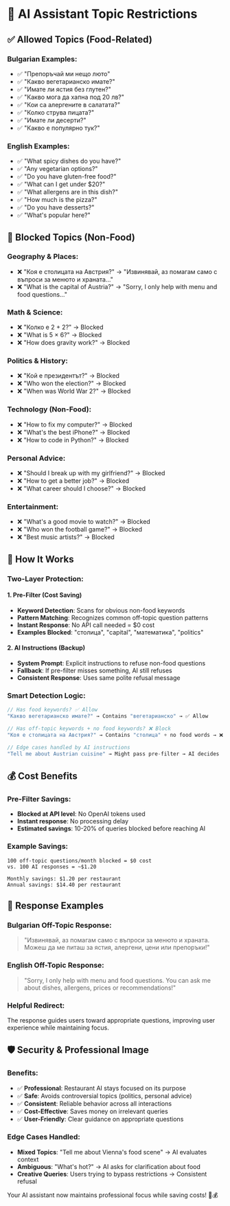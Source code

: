 # 🚫 AI Assistant Topic Restrictions

## ✅ **Allowed Topics (Food-Related)**

### **Bulgarian Examples:**
- ✅ "Препоръчай ми нещо люто"
- ✅ "Какво вегетарианско имате?"
- ✅ "Имате ли ястия без глутен?"
- ✅ "Какво мога да хапна под 20 лв?"
- ✅ "Кои са алергените в салатата?"
- ✅ "Колко струва пицата?"
- ✅ "Имате ли десерти?"
- ✅ "Какво е популярно тук?"

### **English Examples:**
- ✅ "What spicy dishes do you have?"
- ✅ "Any vegetarian options?"
- ✅ "Do you have gluten-free food?"
- ✅ "What can I get under $20?"
- ✅ "What allergens are in this dish?"
- ✅ "How much is the pizza?"
- ✅ "Do you have desserts?"
- ✅ "What's popular here?"

## 🚫 **Blocked Topics (Non-Food)**

### **Geography & Places:**
- ❌ "Коя е столицата на Австрия?" → "Извинявай, аз помагам само с въпроси за менюто и храната..."
- ❌ "What is the capital of Austria?" → "Sorry, I only help with menu and food questions..."

### **Math & Science:**
- ❌ "Колко е 2 + 2?" → Blocked
- ❌ "What is 5 × 6?" → Blocked
- ❌ "How does gravity work?" → Blocked

### **Politics & History:**
- ❌ "Кой е президентът?" → Blocked
- ❌ "Who won the election?" → Blocked
- ❌ "When was World War 2?" → Blocked

### **Technology (Non-Food):**
- ❌ "How to fix my computer?" → Blocked
- ❌ "What's the best iPhone?" → Blocked
- ❌ "How to code in Python?" → Blocked

### **Personal Advice:**
- ❌ "Should I break up with my girlfriend?" → Blocked
- ❌ "How to get a better job?" → Blocked
- ❌ "What career should I choose?" → Blocked

### **Entertainment:**
- ❌ "What's a good movie to watch?" → Blocked
- ❌ "Who won the football game?" → Blocked
- ❌ "Best music artists?" → Blocked

## 🧠 **How It Works**

### **Two-Layer Protection:**

#### **1. Pre-Filter (Cost Saving)**
- **Keyword Detection**: Scans for obvious non-food keywords
- **Pattern Matching**: Recognizes common off-topic question patterns
- **Instant Response**: No API call needed = $0 cost
- **Examples Blocked**: "столица", "capital", "математика", "politics"

#### **2. AI Instructions (Backup)**
- **System Prompt**: Explicit instructions to refuse non-food questions
- **Fallback**: If pre-filter misses something, AI still refuses
- **Consistent Response**: Uses same polite refusal message

### **Smart Detection Logic:**

```javascript
// Has food keywords? ✅ Allow
"Какво вегетарианско имате?" → Contains "вегетарианско" → ✅ Allow

// Has off-topic keywords + no food keywords? ❌ Block  
"Коя е столицата на Австрия?" → Contains "столица" + no food words → ❌ Block

// Edge cases handled by AI instructions
"Tell me about Austrian cuisine" → Might pass pre-filter → AI decides
```

## 💰 **Cost Benefits**

### **Pre-Filter Savings:**
- **Blocked at API level**: No OpenAI tokens used
- **Instant response**: No processing delay
- **Estimated savings**: 10-20% of queries blocked before reaching AI

### **Example Savings:**
```
100 off-topic questions/month blocked = $0 cost
vs. 100 AI responses = ~$1.20

Monthly savings: $1.20 per restaurant
Annual savings: $14.40 per restaurant
```

## 🎯 **Response Examples**

### **Bulgarian Off-Topic Response:**
> "Извинявай, аз помагам само с въпроси за менюто и храната. Можеш да ме питаш за ястия, алергени, цени или препоръки!"

### **English Off-Topic Response:**
> "Sorry, I only help with menu and food questions. You can ask me about dishes, allergens, prices or recommendations!"

### **Helpful Redirect:**
The response guides users toward appropriate questions, improving user experience while maintaining focus.

## 🛡️ **Security & Professional Image**

### **Benefits:**
- ✅ **Professional**: Restaurant AI stays focused on its purpose
- ✅ **Safe**: Avoids controversial topics (politics, personal advice)
- ✅ **Consistent**: Reliable behavior across all interactions
- ✅ **Cost-Effective**: Saves money on irrelevant queries
- ✅ **User-Friendly**: Clear guidance on appropriate questions

### **Edge Cases Handled:**
- **Mixed Topics**: "Tell me about Vienna's food scene" → AI evaluates context
- **Ambiguous**: "What's hot?" → AI asks for clarification about food
- **Creative Queries**: Users trying to bypass restrictions → Consistent refusal

Your AI assistant now maintains professional focus while saving costs! 🎯💰
